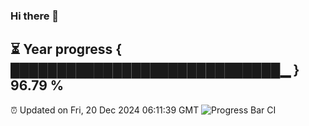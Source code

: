 ### Hi there 👋
⏳ Year progress { █████████████████████████████▁ } 96.79 %
---
⏰ Updated on Fri, 20 Dec 2024 06:11:39 GMT
![Progress Bar CI](https://github.com/Moyi321/Moyi321/workflows/Progress%20Bar%20CI/badge.svg)
